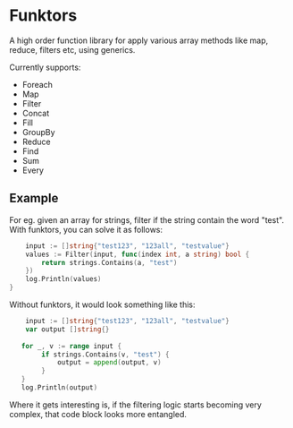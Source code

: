 # Funktors

A high order function library for apply various array methods like map, reduce, filters etc, using generics.

Currently supports:

- Foreach
- Map
- Filter
- Concat
- Fill
- GroupBy
- Reduce
- Find
- Sum
- Every

## Example

For eg. given an array for strings, filter if the string contain the word "test". With funktors, you can solve it as follows:

```go
    input := []string{"test123", "123all", "testvalue"}
	values := Filter(input, func(index int, a string) bool {
		return strings.Contains(a, "test")
	})
	log.Println(values)
}
```

Without funktors, it would look something like this:

```go
    input := []string{"test123", "123all", "testvalue"}
    var output []string{}
        
   for _, v := range input {
        if strings.Contains(v, "test") {
            output = append(output, v)
        }
   }
   log.Println(output)
```

Where it gets interesting is, if the filtering logic starts becoming very complex, that code block looks more entangled.